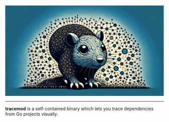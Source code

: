 <p align="center">
    <img src="https://github.com/aseure/tracemod/blob/main/static/banner.png?raw=true" width="600" alt="banner">
</p>

------
**tracemod** is a self-contained binary which lets you trace dependencies from Go projects visually.
